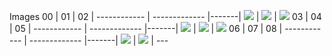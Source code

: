 Images
00 | 01 | 02  |
------------ | ------------- |-------|
![](https://github.com/napoles-uach/streamlit_apps/blob/main/Streamlit_Colab/Images/00.png) | ![](https://github.com/napoles-uach/streamlit_apps/blob/main/Streamlit_Colab/Images/01.png) | ![](https://github.com/napoles-uach/streamlit_apps/blob/main/Streamlit_Colab/Images/02.png)
03 | 04 | 05  |
------------ | ------------- |-------|
![](https://github.com/napoles-uach/streamlit_apps/blob/main/Streamlit_Colab/Images/03.png) | ![](https://github.com/napoles-uach/streamlit_apps/blob/main/Streamlit_Colab/Images/04.png) | ![](https://github.com/napoles-uach/streamlit_apps/blob/main/Streamlit_Colab/Images/05.png)
06 | 07 | 08  |
------------ | ------------- |-------|
![](https://github.com/napoles-uach/streamlit_apps/blob/main/Streamlit_Colab/Images/06.png) | ![](https://github.com/napoles-uach/streamlit_apps/blob/main/Streamlit_Colab/Images/07.png) | ---

